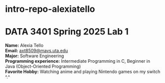 # intro-repo-alexiatello
# DATA 3401 Spring 2025 Lab 1

**Name:** Alexia Tello \
**Email:** axt8509@mavs.uta.edu \
**Major:** Software Engineering \
**Programming experience:** Intermediate Programming in C, Beginner in Java (Object-Oriented Programming) \
**Favorite Hobby:** Watching anime and playing Nintendo games on my switch ^.^

